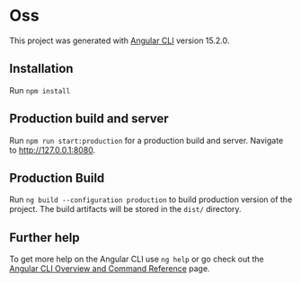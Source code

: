 # Oss

This project was generated with [Angular CLI](https://github.com/angular/angular-cli) version 15.2.0.

## Installation
Run `npm install`

## Production build and server

Run `npm run start:production` for a production build and server. Navigate to http://127.0.0.1:8080.

## Production Build

Run `ng build --configuration production` to build production version of the project. The build artifacts will be stored in the `dist/` directory.

## Further help

To get more help on the Angular CLI use `ng help` or go check out the [Angular CLI Overview and Command Reference](https://angular.io/cli) page.
